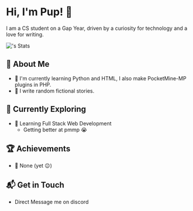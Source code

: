 # Hi, I'm Pup! 👋

I am a CS student on a Gap Year, driven by a curiosity for technology and a love for writing.

![<username>'s Stats](https://github-readme-stats.vercel.app/api?username=pupggerss&show_icons=true&bg_color=000000&title_color=FF00FF&text_color=800080&icon_color=FF00FF&border_color=800080&include_all_commits=true)

## 🚀 About Me

- 🔭 I'm currently learning Python and HTML, I also make PocketMine-MP plugins in PHP.
- 📝 I write random fictional stories.

## 🌱 Currently Exploring

- 🚀 Learning Full Stack Web Development
  - Getting better at pmmp :sob:

 ## 🏆 Achievements

- 🌟 None (yet 😉)


## 📬 Get in Touch

- Direct Message me on discord 

